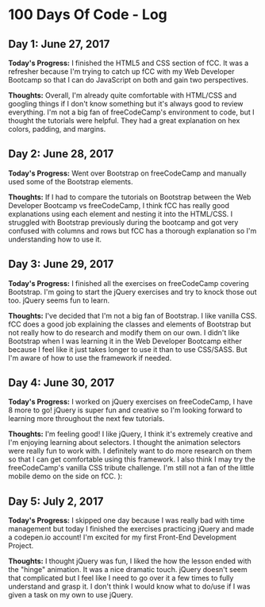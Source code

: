 # 100 Days Of Code - Log

## Day 1: June 27, 2017

**Today's Progress:** I finished the HTML5 and CSS section of fCC. It was a refresher because I'm trying to catch up fCC with my Web Developer Bootcamp so that I can do JavaScript on both and gain two perspectives.

**Thoughts:** Overall, I'm already quite comfortable with HTML/CSS and googling things if I don't know something but it's always good to review everything. I'm not a big fan of freeCodeCamp's environment to code, but I thought the tutorials were helpful. They had a great explanation on hex colors, padding, and margins.

## Day 2: June 28, 2017

**Today's Progress:** Went over Bootstrap on freeCodeCamp and manually used some of the Bootstrap elements.

**Thoughts:** If I had to compare the tutorials on Bootstrap between the Web Developer Bootcamp vs freeCodeCamp, I think fCC has really good explanations using each element and nesting it into the HTML/CSS. I struggled with Bootstrap previously during the bootcamp and got very confused with columns and rows but fCC has a thorough explanation so I'm understanding how to use it.

## Day 3: June 29, 2017

**Today's Progress:** I finished all the exercises on freeCodeCamp covering Bootstrap. I'm going to start the jQuery exercises and try to knock those out too. jQuery seems fun to learn.

**Thoughts:** I've decided that I'm not a big fan of Bootstrap. I like vanilla CSS. fCC does a good job explaining the classes and elements of Bootstrap but not really how to do research and modify them on our own. I didn't like Bootstrap when I was learning it in the Web Developer Bootcamp either because I feel like it just takes longer to use it than to use CSS/SASS. But I'm aware of how to use the framework if needed.

## Day 4: June 30, 2017

**Today's Progress:** I worked on jQuery exercises on freeCodeCamp, I have 8 more to go! jQuery is super fun and creative so I'm looking forward to learning more throughout the next few tutorials.

**Thoughts:** I'm feeling good! I like jQuery, I think it's extremely creative and I'm enjoying learning about selectors. I thought the animation selectors were really fun to work with. I definitely want to do more research on them so that I can get comfortable using this framework. I also think I may try the freeCodeCamp's vanilla CSS tribute challenge. I'm still not a fan of the little mobile demo on the side on fCC. ):

## Day 5: July 2, 2017

**Today's Progress:** I skipped one day because I was really bad with time management but today I finished the exercises practicing jQuery and made a codepen.io account! I'm excited for my first Front-End Development Project.

**Thoughts:** I thought jQuery was fun, I liked the how the lesson ended with the "hinge" animation. It was a nice dramatic touch. jQuery doesn't seem that complicated but I feel like I need to go over it a few times to fully understand and grasp it. I don't think I would know what to do/use if I was given a task on my own to use jQuery. 
